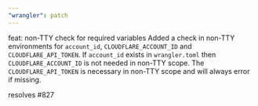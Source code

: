 ```yaml
---
"wrangler": patch
---
```


feat: non-TTY check for required variables
Added a check in non-TTY environments for `account_id`, `CLOUDFLARE_ACCOUNT_ID` and `CLOUDFLARE_API_TOKEN`. If `account_id` exists in `wrangler.toml`
then `CLOUDFLARE_ACCOUNT_ID` is not needed in non-TTY scope. The `CLOUDFLARE_API_TOKEN` is necessary in non-TTY scope and will always error if missing.

resolves #827
